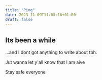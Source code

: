 ```yaml
---
title: "Ping"
date: 2023-11-09T11:03:16+01:00
draft: false
---
```


## Its been a while

...and I dont got anything to write about tbh.

Jut wanna let y'all know that I am aive

Stay safe everyone
